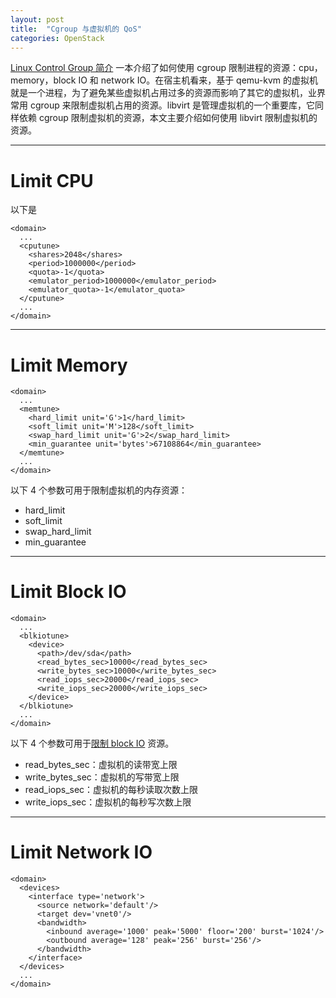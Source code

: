 ```yaml
---
layout: post
title:  "Cgroup 与虚拟机的 QoS"
categories: OpenStack
---
```



[Linux Control Group 简介](http://wsfdl.com/linux/2015/05/21/%E7%90%86%E8%A7%A3control_group.html) 一本介绍了如何使用 cgroup 限制进程的资源：cpu，memory，block IO 和 network IO。在宿主机看来，基于 qemu-kvm 的虚拟机就是一个进程，为了避免某些虚拟机占用过多的资源而影响了其它的虚拟机，业界常用 cgroup 来限制虚拟机占用的资源。libvirt 是管理虚拟机的一个重要库，它同样依赖 cgroup 限制虚拟机的资源，本文主要介绍如何使用 libvirt 限制虚拟机的资源。

----------

# Limit CPU

以下是

~~~
<domain>
  ...
  <cputune>
    <shares>2048</shares>
    <period>1000000</period>
    <quota>-1</quota>
    <emulator_period>1000000</emulator_period>
    <emulator_quota>-1</emulator_quota>
  </cputune>
  ...
</domain>
~~~

----------

# Limit Memory

~~~
<domain>
  ...
  <memtune>
    <hard_limit unit='G'>1</hard_limit>
    <soft_limit unit='M'>128</soft_limit>
    <swap_hard_limit unit='G'>2</swap_hard_limit>
    <min_guarantee unit='bytes'>67108864</min_guarantee>
  </memtune>
  ...
</domain>
~~~

以下 4 个参数可用于限制虚拟机的内存资源：

- hard_limit
- soft_limit
- swap_hard_limit
- min_guarantee

---------

# Limit Block IO


~~~
<domain>
  ...
  <blkiotune>
    <device>
      <path>/dev/sda</path>
      <read_bytes_sec>10000</read_bytes_sec>
      <write_bytes_sec>10000</write_bytes_sec>
      <read_iops_sec>20000</read_iops_sec>
      <write_iops_sec>20000</write_iops_sec>
    </device>
  </blkiotune>
  ...
</domain>
~~~

以下 4 个参数可用于[限制 block IO](http://libvirt.org/formatdomain.html#elementsBlockTuning) 资源。

- read_bytes_sec：虚拟机的读带宽上限
- write_bytes_sec：虚拟机的写带宽上限
- read_iops_sec：虚拟机的每秒读取次数上限
- write_iops_sec：虚拟机的每秒写次数上限

-----------

# Limit Network IO 

~~~
<domain>
  <devices>
    <interface type='network'>
      <source network='default'/>
      <target dev='vnet0'/>
      <bandwidth>
        <inbound average='1000' peak='5000' floor='200' burst='1024'/>
        <outbound average='128' peak='256' burst='256'/>
      </bandwidth>
    </interface>
  </devices>
  ...
</domain>
~~~